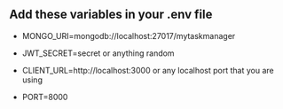 ## Add these variables in your .env file 

* MONGO_URI=mongodb://localhost:27017/mytaskmanager

* JWT_SECRET=secret or anything random
* CLIENT_URL=http://localhost:3000 or any localhost port that you are using
* PORT=8000
